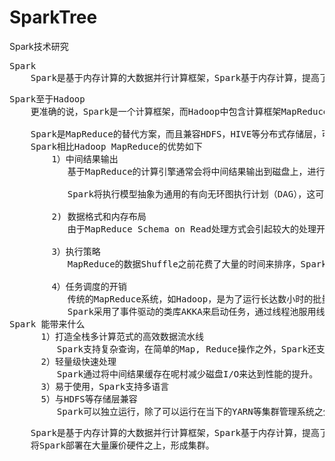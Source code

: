 # SparkTree
Spark技术研究

<pre>
Spark
    Spark是基于内存计算的大数据并行计算框架，Spark基于内存计算，提高了在大数据环境下数据处理的实时性，同时保证了高容错性和高可伸缩性，允许用户将Spark部署在大量廉价硬件之上，形成集群。
</pre>

<pre>
Spark至于Hadoop
    更准确的说，Spark是一个计算框架，而Hadoop中包含计算框架MapReduce和分布式文件系统HDFS，Hadoop更广发的说还包括在其生态系统上的其他系统，如HBASE, HIVE等

    Spark是MapReduce的替代方案，而且兼容HDFS，HIVE等分布式存储层，可融入Hadoop的生态系统，以弥补缺失MapReduce的不足。
    Spark相比Hadoop MapReduce的优势如下
        1）中间结果输出
           基于MapReduce的计算引擎通常会将中间结果输出到磁盘上，进行存储和容错，出于任务管道承接的考虑，当一些查询翻译到MapReduce任务时，往往会产生多个Stage,而这些串联的Stage又依赖于底层文件系统HDFS来存储每一个Stage的输出结果。

           Spark将执行模型抽象为通用的有向无环图执行计划（DAG），这可以将多Stage的任务串联或者并行执行，而无需将Stage中间结果输出到HDFS中.

        2) 数据格式和内存布局
           由于MapReduce Schema on Read处理方式会引起较大的处理开销，Spark抽象出分布式内存存储结果弹性分布式数据集RDD，进行数据额存储,RDD能支持粗粒度写操作，但是对于读取操作，RDD可以精确到每条记录，这使得RDD可以用来作为分布式索引，Spark的特性是能够控制数据在不同节点上的分区，用户可以自定义分区策略，如HASH分区等。

        3）执行策略
           MapReduce的数据Shuffle之前花费了大量的时间来排序，Spark则可减轻上述问题带来的开销，因为Spark任务在Shuffle中不是所有情景都需要排序，所以支持基于Hash分布式聚合，调度中采用更为通用的任务执行计划图（DAG）,每一轮次的输出结果在内存缓存。

        4）任务调度的开销
           传统的MapReduce系统，如Hadoop，是为了运行长达数小时的批量作业而设计的，在某些极端情况下，提交一个任务的延迟非常高。
           Spark采用了事件驱动的类库AKKA来启动任务，通过线程池服用线程来避免进程或线程启动和切换开销 。
Spark 能带来什么
      1）打造全栈多计算范式的高效数据流水线
         Spark支持复杂查询，在简单的Map, Reduce操作之外，Spark还支持SQL查询，流式计算，机器学习和图算法，同时，用户可以在同一个工作流中无缝搭配这些计算范式
      2）轻量级快速处理
         Spark通过将中间结果缓存在呢村减少磁盘I/O来达到性能的提升。
      3）易于使用，Spark支持多语言
      5）与HDFS等存储层兼容
         Spark可以独立运行，除了可以运行在当下的YARN等集群管理系统之外，它还可以读取已有的Hadoop数据，这是个非常大的优势。
</pre>

<pre>
    Spark是基于内存计算的大数据并行计算框架，Spark基于内存计算，提高了在大数据环境下数据处理的实时性，同时保证了高容错性和高可伸缩性，允许用户
    将Spark部署在大量廉价硬件之上，形成集群。
</pre>
